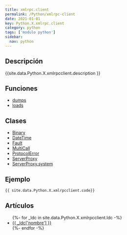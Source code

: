```yaml
---
title: xmlrpc.client
permalink: /Python/xmlrpc-client
date: 2021-01-01
key: Python.X.xmlrpc.client
category: python
tags: ['modulo python']
sidebar: 
  nav: python
---
```


## Descripción
{{site.data.Python.X.xmlrpcclient.description }}

## Funciones
* [dumps](/Python/xmlrpc-client/dumps/)
* [loads](/Python/xmlrpc-client/loads/)

## Clases
* [Binary](/Python/xmlrpc-client/Binary/)
* [DateTime](/Python/xmlrpc-client/DateTime/)
* [Fault](/Python/xmlrpc-client/Fault/)
* [MultiCall](/Python/xmlrpc-client/MultiCall/)
* [ProtocolError](/Python/xmlrpc-client/ProtocolError/)
* [ServerProxy](/Python/xmlrpc-client/ServerProxy/)
* [ServerProxy.system](/Python/xmlrpc-client/ServerProxy.system/)

## Ejemplo
~~~python
{{ site.data.Python.X.xmlrpcclient.code}}
~~~

## Artículos
<ul>
{%- for _ldc in site.data.Python.X.xmlrpcclient.ldc -%}
   <li>
       <a href="{{_ldc['url'] }}">{{ _ldc['nombre'] }}</a>
   </li>
{%- endfor -%}
</ul>
